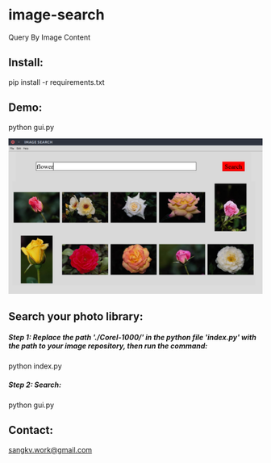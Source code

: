 # image-search
Query By Image Content

## Install:

pip install -r requirements.txt

## Demo:
python gui.py

![alt text](doc/B.png)

## Search your photo library:
##### Step 1: Replace the path './Corel-1000/' in the python file 'index.py' with the path to your image repository, then run the command:
python index.py
##### Step 2: Search:
python gui.py

## Contact:

sangkv.work@gmail.com
